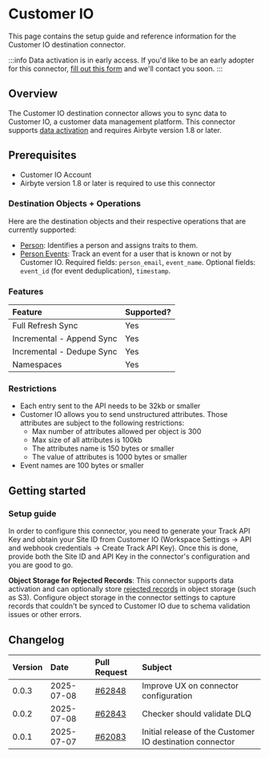 # Customer IO

This page contains the setup guide and reference information for the Customer IO destination connector.

:::info
Data activation is in early access. If you'd like to be an early adopter for this connector, [fill out this form](https://form.typeform.com/to/tupSnN3D) and we'll contact you soon.
:::

## Overview

The Customer IO destination connector allows you to sync data to Customer IO, a customer data management platform. This connector supports [data activation](/platform/next/move-data/elt-data-activation) and requires Airbyte version 1.8 or later.

## Prerequisites

- Customer IO Account
- Airbyte version 1.8 or later is required to use this connector


### Destination Objects + Operations

Here are the destination objects and their respective operations that are currently supported:
* [Person](https://docs.customer.io/journeys/create-update-person/): Identifies a person and assigns traits to them.
* [Person Events](https://docs.customer.io/journeys/events/): Track an event for a user that is known or not by Customer IO. Required fields: `person_email`, `event_name`. Optional fields: `event_id` (for event deduplication), `timestamp`.

### Features

| Feature                       | Supported? |
| :---------------------------- | :--------- |
| Full Refresh Sync            | Yes        |
| Incremental - Append Sync    | Yes        |
| Incremental - Dedupe Sync    | Yes        |
| Namespaces                   | Yes        |

### Restrictions

* Each entry sent to the API needs to be 32kb or smaller
* Customer IO allows you to send unstructured attributes. Those attributes are subject to the following restrictions:
    * Max number of attributes allowed per object is 300
    * Max size of all attributes is 100kb
    * The attributes name is 150 bytes or smaller
    * The value of attributes is 1000 bytes or smaller
* Event names are 100 bytes or smaller

## Getting started

### Setup guide

In order to configure this connector, you need to generate your Track API Key and obtain your Site ID from Customer IO (Workspace Settings → API and webhook credentials → Create Track API Key). Once this is done, provide both the Site ID and API Key in the connector's configuration and you are good to go.

**Object Storage for Rejected Records**: This connector supports data activation and can optionally store [rejected records](/platform/next/move-data/rejected-records) in object storage (such as S3). Configure object storage in the connector settings to capture records that couldn't be synced to Customer IO due to schema validation issues or other errors.

## Changelog

| Version | Date       | Pull Request                                             | Subject                                                  |
|:--------|:-----------|:---------------------------------------------------------|:---------------------------------------------------------|
| 0.0.3   | 2025-07-08 | [#62848](https://github.com/airbytehq/airbyte/pull/62848) | Improve UX on connector configuration                    |
| 0.0.2   | 2025-07-08 | [#62843](https://github.com/airbytehq/airbyte/pull/62843) | Checker should validate DLQ                              |
| 0.0.1   | 2025-07-07 | [#62083](https://github.com/airbytehq/airbyte/pull/62083) | Initial release of the Customer IO destination connector |
